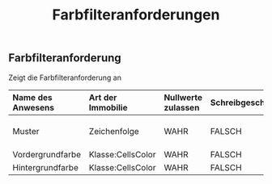 ﻿---
title: Farbfilteranforderungen
second_title: Aspose.Cells Cloud Documen
type: docs
url: /de/specification/model/colorfilterrequest/
description: "Aspose.Cells Cloud-Modellspezifikation: ColorFilterRequest. Müheloses Bearbeiten von Excel und anderen Tabellenkalkulationsdokumenten mit Funktionen wie Öffnen, Generieren, Bearbeiten, Teilen, Zusammenführen, Vergleichen und Konvertieren"
kwords: Excel, Office, Tabellenkalkulation, Cloud REST API, ColorFilterRequest
weight: 50
---
## **Farbfilteranforderung**

 Zeigt die Farbfilteranforderung an

| Name des Anwesens| Art der Immobilie| Nullwerte zulassen| Schreibgeschützt| Standardwert| Beschreibung|
|:- |:- |:- |:- |:- |:- |
| Muster| Zeichenfolge| WAHR| FALSCH|| Ruft den Füllmustertyp ab oder legt ihn fest|
| Vordergrundfarbe| Klasse:CellsColor| WAHR| FALSCH|| Vordergrundfarbe|
| Hintergrundfarbe| Klasse:CellsColor| WAHR| FALSCH|| Hintergrundfarbe|

